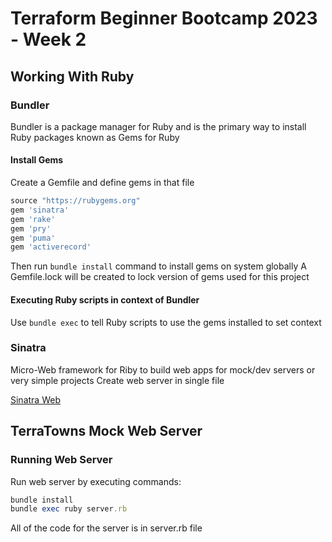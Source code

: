 # Terraform Beginner Bootcamp 2023 - Week 2

## Working With Ruby


### Bundler
Bundler is a package manager for Ruby and is the primary way to install Ruby packages known as Gems for Ruby

#### Install Gems
Create a Gemfile and define gems in that file

```rb
source "https://rubygems.org"
gem 'sinatra'
gem 'rake'
gem 'pry'
gem 'puma'
gem 'activerecord'
```
Then run `bundle install` command to install gems on system globally
A Gemfile.lock will be created to lock version of gems used for this project

#### Executing Ruby scripts in context of Bundler
Use `bundle exec` to tell Ruby scripts to use the gems installed to set context

### Sinatra
Micro-Web framework for Riby to build web apps for mock/dev servers or very simple projects
Create web server in single file

[Sinatra Web](https://sinatrarb.com)

## TerraTowns Mock Web Server

### Running Web Server

Run web server by executing commands:

```rb
bundle install
bundle exec ruby server.rb
```

All of the code for the server is in server.rb file




